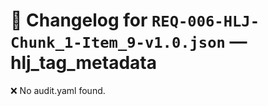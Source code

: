 # 📝 Changelog for `REQ-006-HLJ-Chunk_1-Item_9-v1.0.json` — **hlj_tag_metadata**

❌ No audit.yaml found.
